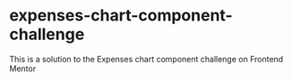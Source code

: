 # expenses-chart-component-challenge
This is a solution to the Expenses chart component challenge on Frontend Mentor
